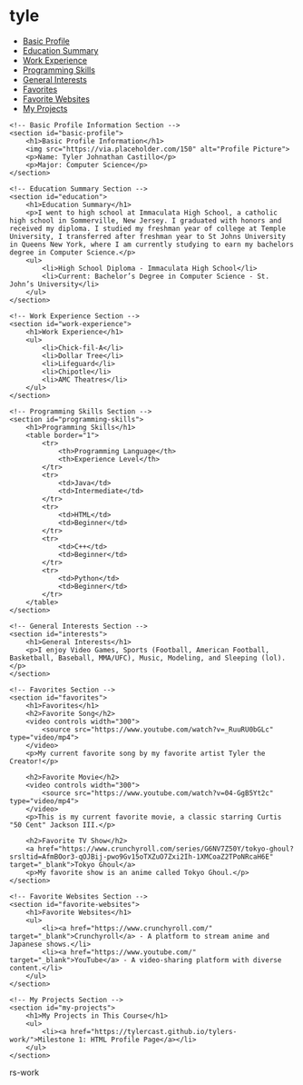 # tyle<!DOCTYPE html>
<html lang="en">
<head>
    <meta charset="UTF-8">
    <meta name="viewport" content="width=device-width, initial-scale=1.0">
    <title>My Online Profile</title>
</head>
<body>
    <!-- Menu Section -->
    <nav>
        <ul>
            <li><a href="#basic-profile">Basic Profile</a></li>
            <li><a href="#education">Education Summary</a></li>
            <li><a href="#work-experience">Work Experience</a></li>
            <li><a href="#programming-skills">Programming Skills</a></li>
            <li><a href="#interests">General Interests</a></li>
            <li><a href="#favorites">Favorites</a></li>
            <li><a href="#favorite-websites">Favorite Websites</a></li>
            <li><a href="#my-projects">My Projects</a></li>
        </ul>
    </nav>

    <!-- Basic Profile Information Section -->
    <section id="basic-profile">
        <h1>Basic Profile Information</h1>
        <img src="https://via.placeholder.com/150" alt="Profile Picture">
        <p>Name: Tyler Johnathan Castillo</p>
        <p>Major: Computer Science</p>
    </section>

    <!-- Education Summary Section -->
    <section id="education">
        <h1>Education Summary</h1>
        <p>I went to high school at Immaculata High School, a catholic high school in Sommerville, New Jersey. I graduated with honors and received my diploma. I studied my freshman year of college at Temple University, I transferred after freshman year to St Johns University in Queens New York, where I am currently studying to earn my bachelors degree in Computer Science.</p>
        <ul>
            <li>High School Diploma - Immaculata High School</li>
            <li>Current: Bachelor’s Degree in Computer Science - St. John’s University</li>
        </ul>
    </section>

    <!-- Work Experience Section -->
    <section id="work-experience">
        <h1>Work Experience</h1>
        <ul>
            <li>Chick-fil-A</li>
            <li>Dollar Tree</li>
            <li>Lifeguard</li>
            <li>Chipotle</li>
            <li>AMC Theatres</li>
        </ul>
    </section>

    <!-- Programming Skills Section -->
    <section id="programming-skills">
        <h1>Programming Skills</h1>
        <table border="1">
            <tr>
                <th>Programming Language</th>
                <th>Experience Level</th>
            </tr>
            <tr>
                <td>Java</td>
                <td>Intermediate</td>
            </tr>
            <tr>
                <td>HTML</td>
                <td>Beginner</td>
            </tr>
            <tr>
                <td>C++</td>
                <td>Beginner</td>
            </tr>
            <tr>
                <td>Python</td>
                <td>Beginner</td>
            </tr>
        </table>
    </section>

    <!-- General Interests Section -->
    <section id="interests">
        <h1>General Interests</h1>
        <p>I enjoy Video Games, Sports (Football, American Football, Basketball, Baseball, MMA/UFC), Music, Modeling, and Sleeping (lol).</p>
    </section>

    <!-- Favorites Section -->
    <section id="favorites">
        <h1>Favorites</h1>
        <h2>Favorite Song</h2>
        <video controls width="300">
            <source src="https://www.youtube.com/watch?v=_RuuRU0bGLc" type="video/mp4">
        </video>
        <p>My current favorite song by my favorite artist Tyler the Creator!</p>

        <h2>Favorite Movie</h2>
        <video controls width="300">
            <source src="https://www.youtube.com/watch?v=04-GgB5Yt2c" type="video/mp4">
        </video>
        <p>This is my current favorite movie, a classic starring Curtis "50 Cent" Jackson III.</p>

        <h2>Favorite TV Show</h2>
        <a href="https://www.crunchyroll.com/series/G6NV7Z50Y/tokyo-ghoul?srsltid=AfmBOor3-qOJBij-pwo9Gv15oTXZuO7Zxi2Ih-1XMCoaZ2TPoNRcaH6E" target="_blank">Tokyo Ghoul</a>
        <p>My favorite show is an anime called Tokyo Ghoul.</p>
    </section>

    <!-- Favorite Websites Section -->
    <section id="favorite-websites">
        <h1>Favorite Websites</h1>
        <ul>
            <li><a href="https://www.crunchyroll.com/" target="_blank">Crunchyroll</a> - A platform to stream anime and Japanese shows.</li>
            <li><a href="https://www.youtube.com/" target="_blank">YouTube</a> - A video-sharing platform with diverse content.</li>
        </ul>
    </section>

    <!-- My Projects Section -->
    <section id="my-projects">
        <h1>My Projects in This Course</h1>
        <ul>
            <li><a href="https://tylercast.github.io/tylers-work/">Milestone 1: HTML Profile Page</a></li>
        </ul>
    </section>
</body>
</html>
rs-work

